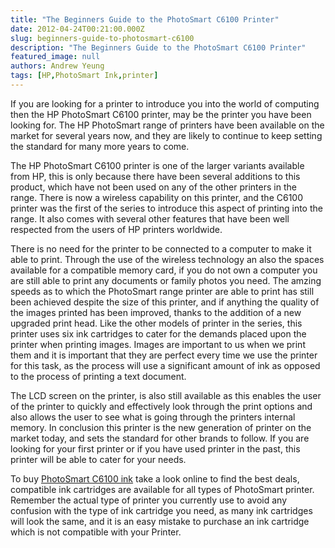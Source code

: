 ```yaml
---
title: "The Beginners Guide to the PhotoSmart C6100 Printer"
date: 2012-04-24T00:21:00.000Z
slug: beginners-guide-to-photosmart-c6100
description: "The Beginners Guide to the PhotoSmart C6100 Printer"
featured_image: null
authors: Andrew Yeung
tags: [HP,PhotoSmart Ink,printer]
---
```


If you are looking for a printer to introduce you into the world of computing then the HP PhotoSmart C6100 printer, may be the printer you have been looking for. The HP PhotoSmart range of printers have been available on the market for several years now, and they are likely to continue to keep setting the standard for many more years to come.

The HP PhotoSmart C6100 printer is one of the larger variants available from HP, this is only because there have been several additions to this product, which have not been used on any of the other printers in the range. There is now a wireless capability on this printer, and the C6100 printer was the first of the series to introduce this aspect of printing into the range. It also comes with several other features that have been well respected from the users of HP printers worldwide.

There is no need for the printer to be connected to a computer to make it able to print. Through the use of the wireless technology an also the spaces available for a compatible memory card, if you do not own a computer you are still able to print any documents or family photos you need. The amzing speeds as to which the PhotoSmart range printer are able to print has still been achieved despite the size of this printer, and if anything the quality of the images printed has been improved, thanks to the addition of a new upgraded print head. Like the other models of printer in the series, this printer uses six ink cartridges to cater for the demands placed upon the printer when printing images. Images are important to us when we print them and it is important that they are perfect every time we use the printer for this task, as the process will use a significant amount of ink as opposed to the process of printing a text document.

The LCD screen on the printer, is also still available as this enables the user of the printer to quickly and effectively look through the print options and also allows the user to see what is going through the printers internal memory. In conclusion this printer is the new generation of printer on the market today, and sets the standard for other brands to follow. If you are looking for your first printer or if you have used printer in the past, this printer will be able to cater for your needs.

To buy [PhotoSmart C6100 ink](https://www.comboink.com/hp-photosmart-c6100-printer-ink-cartridges) take a look online to find the best deals, compatible ink cartridges are available for all types of PhotoSmart printer. Remember the actual type of printer you currently use to avoid any confusion with the type of ink cartridge you need, as many ink cartridges will look the same, and it is an easy mistake to purchase an ink cartridge which is not compatible with your Printer.